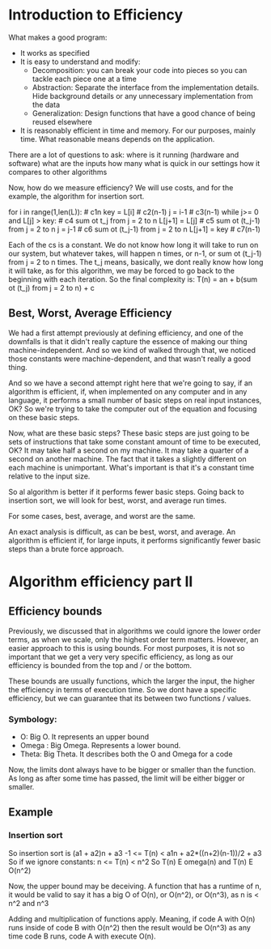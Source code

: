 # Introduction to Efficiency

What makes a good program: 
* It works as specified
* It is easy to understand and modify:
    * Decomposition: you can break your code into pieces so you can tackle each piece one at a time
    * Abstraction: Separate the interface from the implementation details. Hide background details or any unnecessary implementation from the data
    * Generalization: Design functions that have a good chance of being reused elsewhere
* It is reasonably efficient in time and memory. For our purposes, mainly time. 
What reasonable means depends on the application. 

There are a lot of questions to ask: 
where is it running (hardware and software)
what are the inputs
how many
what is quick in our settings
how it compares to other algorithms

Now, how do we measure efficiency? We will use costs, and for the example, the algorithm for insertion sort.

for i in range(1,len(L)):                   # c1n
        key = L[i]                          # c2(n-1)
        j = i-1                             # c3(n-1)
        while j>= 0 and L[j] > key:         # c4 sum ot t_j from j = 2 to n
            L[j+1] = L[j]                   # c5 sum ot (t_j-1) from j = 2 to n
            j = j-1                         # c6 sum ot (t_j-1) from j = 2 to n
        L[j+1] = key                        # c7(n-1)

Each of the cs is a constant. We do not know how long it will take to run on our system, but whatever takes, will happen n times, or n-1, or sum ot (t_j-1) from j = 2 to n times.
The t_j means, basically, we dont really know how long it will take, as for this algorithm, we may be forced to go back to the beginning with each iteration. 
So the final complexity is: 
T(n) = an + b(sum ot (t_j) from j = 2 to n) + c

## Best, Worst, Average Efficiency

We had a first attempt previously at defining efficiency, and one of the downfalls is that it didn't really capture the essence of making our thing machine-independent. And so we kind of walked through that, we noticed those constants were machine-dependent, and that wasn't really a good thing.

And so we have a second attempt right here that we're going to say, if an algorithm is efficient, if, when implemented on any computer and in any language, it performs a small number of basic steps on real input instances, OK? So we're trying to take the computer out of the equation and focusing on these basic steps.

Now, what are these basic steps? These basic steps are just going to be sets of instructions that take some constant amount of time to be executed, OK? It may take half a second on my machine. It may take a quarter of a second on another machine. The fact that it takes a slightly different on each machine is unimportant. What's important is that it's a constant time relative to the input size.

So al algorithm is better if it performs fewer basic steps. 
Going back to insertion sort, we will look for best, worst, and average run times. 

For some cases, best, average, and worst are the same. 

An exact analysis is difficult, as can be best, worst, and average. 
An algorithm is efficient if, for large inputs, it performs significantly fewer basic steps than a brute force approach. 

# Algorithm efficiency part II

## Efficiency bounds

Previously, we discussed that in algorithms we could ignore the lower order terms, as when we scale, only the highest order term matters. 
However, an easier approach to this is using bounds. 
For most purposes, it is not so important that we get a very very specific efficiency, as long as our efficiency is bounded from the top and / or the bottom.

These bounds are usually functions, which the larger the input, the higher the efficiency in terms of execution time. 
So we dont have a specific efficiency, but we can guarantee that its between two functions / values. 

### Symbology: 

* O: Big O. It represents an upper bound
* Omega : Big Omega. Represents a lower bound. 
* Theta: Big Theta. It describes both the O and Omega for a code

Now, the limits dont always have to be bigger or smaller than the function. As long as after some time has passed, the limit will be either bigger or smaller. 

## Example

### Insertion sort
So insertion sort is
(a1 + a2)n + a3 -1 <= T(n) < a1n + a2*((n+2)(n-1))/2  + a3
So 
if we ignore constants:
n <= T(n) < n^2
So T(n) E omega(n) and T(n) E O(n^2)

Now, the upper bound may be deceiving.
A function that has a runtime of n, it would be valid to say it has a big O of O(n), or O(n^2), or O(n^3), as n is < n^2 and n^3

Adding and multiplication of functions apply. 
Meaning, if code A with O(n) runs inside of code B with O(n^2) then the result would be O(n^3) as any time code B runs, code A with execute O(n).